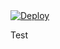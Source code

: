<a href="https://heroku.com/deploy">
  <img src="https://www.herokucdn.com/deploy/button.svg" alt="Deploy">
</a>

Test
